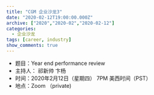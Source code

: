 ```yaml
---
title: "CGM 企业沙龙3"
date: "2020-02-12T19:00:00.000Z"
archive: ["2020","2020-02","2020-02-12"]
categories:
  - 企业沙龙
tags: [career, industry]
show_comments: true
---
```


- 题目：Year end performance review
- 主持人： 祁新帅 卞杨
- 时间：2020年2月12日（星期四） 7PM 美西时间（PST）
- 地点：Zoom （private)

